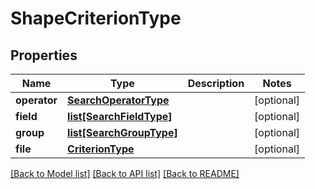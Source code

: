 # ShapeCriterionType

## Properties
Name | Type | Description | Notes
------------ | ------------- | ------------- | -------------
**operator** | [**SearchOperatorType**](SearchOperatorType.md) |  | [optional] 
**field** | [**list[SearchFieldType]**](SearchFieldType.md) |  | [optional] 
**group** | [**list[SearchGroupType]**](SearchGroupType.md) |  | [optional] 
**file** | [**CriterionType**](CriterionType.md) |  | [optional] 

[[Back to Model list]](../README.md#documentation-for-models) [[Back to API list]](../README.md#documentation-for-api-endpoints) [[Back to README]](../README.md)


